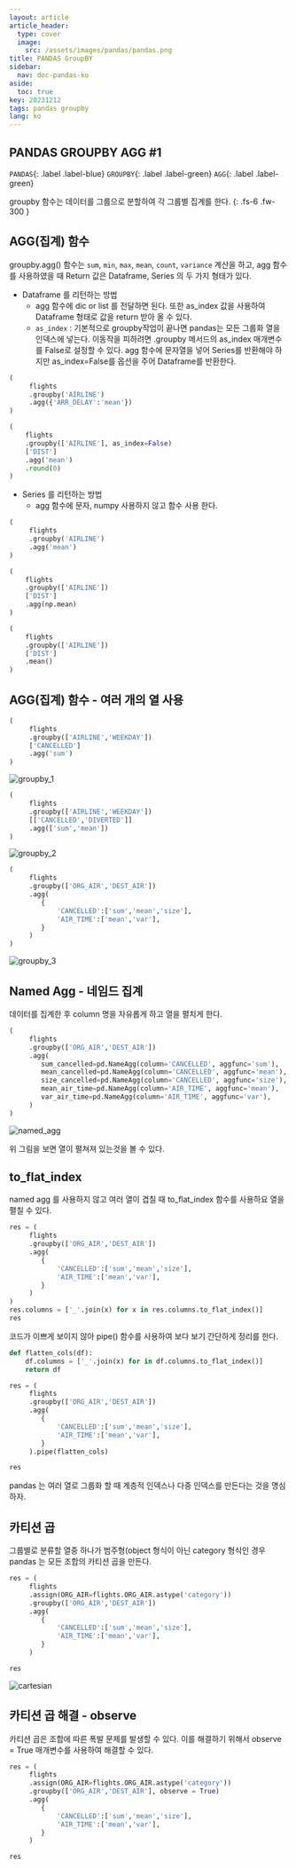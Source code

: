 ```yaml
---
layout: article
article_header:
  type: cover
  image:
    src: /assets/images/pandas/pandas.png
title: PANDAS GroupBY
sidebar:
  nav: doc-pandas-ko
aside:
  toc: true
key: 20231212
tags: pandas groupby
lang: ko
---
```


## PANDAS GROUPBY AGG #1
`PANDAS`{: .label .label-blue} `GROUPBY`{: .label .label-green} `AGG`{: .label .label-green}

groupby 함수는 데이터를 그룹으로 분할하여 각 그룹별 집계를 한다.
{: .fs-6 .fw-300 }

## AGG(집계) 함수
groupby.agg() 함수는 `sum`, `min`, `max`, `mean`, `count`, `variance` 계산을 하고, agg 함수를 사용하였을 때 Return 값은 Dataframe, Series 의 두 가지 형태가 있다.

- Dataframe 를 리턴하는 방법
    - agg 함수에 dic or list 를 전달하면 된다. 또한 as_index 값을 사용하여 Dataframe 형태로 값을 return 받아 올 수 있다.
    - `as_index` : 기본적으로 groupby작업이 끝나면 pandas는 모든 그룹화 열을 인덱스에 넣는다. 이동작을 피하려면 .groupby 메서드의 as_index 매개변수를 False로 설정할 수 있다. agg 함수에 문자열을 넣어 Series를 반환해야 하지만 as_index=False를 옵션을 주어 Dataframe를 반환한다.

```python
(
     flights
     .groupby('AIRLINE')
     .agg({'ARR_DELAY':'mean'})
)

(
    flights
    .groupby(['AIRLINE'], as_index=False)
    ['DIST']
    .agg('mean')
    .round(0)
)
```

- Series 를 리턴하는 방법
  - agg 함수에 문자, numpy 사용하지 않고 함수 사용 한다.

```python
(
     flights
     .groupby('AIRLINE')
     .agg('mean')
)

(
    flights
    .groupby(['AIRLINE'])
    ['DIST']
    .agg(np.mean)
)

(
    flights
    .groupby(['AIRLINE'])
    ['DIST']
    .mean()
)
```

## AGG(집계) 함수 - 여러 개의 열 사용
```python
(
     flights
     .groupby(['AIRLINE','WEEKDAY'])
     ['CANCELLED']
     .agg('sum')
)
```
![groupby_1](/assets/images/pandas/groupby_agg_1_agg_1.png)
```python
(
     flights
     .groupby(['AIRLINE','WEEKDAY'])
     [['CANCELLED','DIVERTED']]
     .agg(['sum','mean'])
)
```
![groupby_2](/assets/images/pandas/groupby_agg_1_agg_2.png)
```python
(
     flights
     .groupby(['ORG_AIR','DEST_AIR'])
     .agg(
        {
            'CANCELLED':['sum','mean','size'],
            'AIR_TIME':['mean','var'],
        }
     )
)
```
![groupby_3](/assets/images/pandas/groupby_agg_1_agg_3.png)

## Named Agg - 네임드 집계
데이터를 집계한 후 column 명을 자유롭게 하고 열을 펼치게 한다.
```python
(
     flights
     .groupby(['ORG_AIR','DEST_AIR'])
     .agg(
        sum_cancelled=pd.NameAgg(column='CANCELLED', aggfunc='sum'),
        mean_cancelled=pd.NameAgg(column='CANCELLED', aggfunc='mean'),
        size_cancelled=pd.NameAgg(column='CANCELLED', aggfunc='size'),
        mean_air_time=pd.NameAgg(column='AIR_TIME', aggfunc='mean'),
        var_air_time=pd.NameAgg(column='AIR_TIME', aggfunc='var'),
     )
)
```
![named_agg](/assets/images/pandas/groupby_agg_1_named_agg_1.png)

위 그림을 보면 열이 펼쳐져 있는것을 볼 수 있다.
## to_flat_index
named agg 를 사용하지 않고 여러 열이 겹칠 때 to_flat_index 함수를 사용하요 열을 펼칠 수 있다.
```python
res = (
     flights
     .groupby(['ORG_AIR','DEST_AIR'])
     .agg(
        {
            'CANCELLED':['sum','mean','size'],
            'AIR_TIME':['mean','var'],
        }
     )
)
res.columns = ['_'.join(x) for x in res.columns.to_flat_index()]
res
```
코드가 이쁘게 보이지 않아 pipe() 함수를 사용하여 보다 보기 간단하게 정리를 한다.
```python
def flatten_cols(df):
    df.columns = ['_'.join(x) for in df.columns.to_flat_index()]
    return df

res = (
     flights
     .groupby(['ORG_AIR','DEST_AIR'])
     .agg(
        {
            'CANCELLED':['sum','mean','size'],
            'AIR_TIME':['mean','var'],
        }
     ).pipe(flatten_cols)

res
```
pandas 는 여러 열로 그룹화 할 때 계층적 인덱스나 다중 인덱스를 만든다는 것을 명심하자.

## 카티션 곱
그룹별로 분류할 열중 하나가 범주형(object 형식이 아닌 category 형식인 경우 pandas 는 모든 조합의 카티션 곱을 만든다.
```python
res = (
     flights
     .assign(ORG_AIR=flights.ORG_AIR.astype('category'))
     .groupby(['ORG_AIR','DEST_AIR'])
     .agg(
        {
            'CANCELLED':['sum','mean','size'],
            'AIR_TIME':['mean','var'],
        }
     )

res
```
![cartesian](/assets/images/pandas/groupby_agg_1_cartesian.png)

## 카티션 곱 해결 - observe
카티션 곱은 조합에 따른 폭발 문제를 발생할 수 있다. 이를 해결하기 위해서 observe = True 매개변수를 사용하여 해결할 수 있다.
```python
res = (
     flights
     .assign(ORG_AIR=flights.ORG_AIR.astype('category'))
     .groupby(['ORG_AIR','DEST_AIR'], observe = True)
     .agg(
        {
            'CANCELLED':['sum','mean','size'],
            'AIR_TIME':['mean','var'],
        }
     )

res
```
